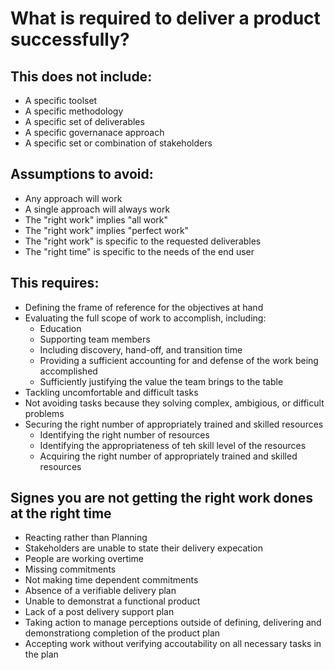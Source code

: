 # What is required to deliver a product successfully?

## This does not include:
- A specific toolset
- A specific methodology
- A specific set of deliverables
- A specific governanace approach
- A specific set or combination of stakeholders

## Assumptions to avoid: 
- Any approach will work
- A single approach will always work
- The "right work" implies "all work"
- The "right work" implies "perfect work"
- The "right work" is specific to the requested deliverables
- The "right time" is specific to the needs of the end user

## This requires:
- Defining the frame of reference for the objectives at hand
- Evaluating the full scope of work to accomplish, including:
	- Education
	- Supporting team members
	- Including discovery, hand-off, and transition time
	- Providing a sufficient accounting for and defense of the work being accomplished
	- Sufficiently justifying the value the team brings to the table
- Tackling uncomfortable and difficult tasks
- Not avoiding tasks because they solving complex, ambigious, or difficult problems
- Securing the right number of appropriately trained and skilled resources
	- Identifying the right number of resources
	- Identifying the appropriateness of teh skill level of the resources
	- Acquiring the right number of appropriately trained and skilled resources

## Signes you are not getting the right work dones at the right time
- Reacting rather than Planning
- Stakeholders are unable to state their delivery expecation 
- People are working overtime
- Missing commitments
- Not making time dependent commitments
- Absence of a verifiable delivery plan
- Unable to demonstrat a functional product
- Lack of a post delivery support plan
- Taking action to manage perceptions outside of defining, delivering and demonstrationg completion of the product plan
- Accepting work without verifying accoutability on all necessary tasks in the plan

